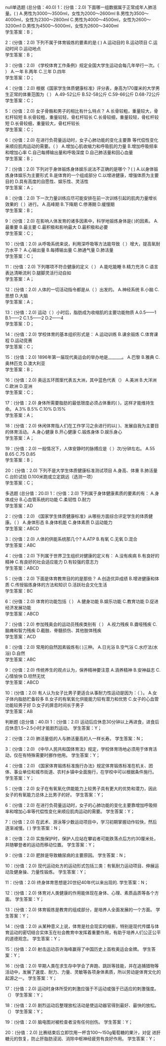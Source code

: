 null单选题 (总分值：40.0)
1：(分值：2.0)
下面哪一组数据属于正常成年人肺活量。( )
A.男性为3000～3500ml，女性为2000～2600ml   B.男性为3500～4000ml，女性为2300～2800ml   C.男性为4000～4500ml，女性为2600～3200m1   D.男性为4500～5000ml，女性为2600～3400ml   
学生答案：B；

2：(分值：2.0)
下列不属于体育锻炼的要素的是:( )
A.运动目的   B.运动项目   C.运动时间   D.运动地点   
学生答案：B；

3：(分值：2.0)
《学校体育工作条例》规定全国大学生运动会每几年举行一次。（ ）
A.一年   B.两年   C.三年   D.四年   
学生答案：D；

4：(分值：2.0)
根据《国家学生体质健康标准》评分表，身高为170厘米的大学男生正常的体重范围为（ ）
A.49-52公斤   B.52-58公斤   C.59-66公斤   D.68-72公斤   
学生答案：C；

5：(分值：2.0)
女子骨骼和男子的相比有什么特点？
A.长骨较粗，重量较大，骨杠杆较短   B.长骨较粗，重量较轻，骨杠杆较长   C.长骨较细，重量较轻，骨杠杆较短   D.长骨较细，重量较大，骨杠杆较长   
学生答案：C；

6：(分值：2.0)
在进行负荷量运动时，女子心肺功能的变化主要靠 等代偿性变化来顺应肌肉运动的需要。（ ）
A.增加心肌收缩力和呼吸肌的力量   B.增加呼吸频率和增加心率   C.自己每搏输出量和呼吸深度   D.自己肺活量和回心血量   
学生答案：B；

7：(分值：2.0)
下列对于身体锻炼身体娱乐说法不正确的是哪个？( )
A.以身体锻炼身体娱乐为主要形式   B.是体育的一个组成部分   C.以增进健康，增强体质为主要目的   D.具有高度的自愿性、娱乐性、灵活性   
学生答案：A；

8：(分值：2.0)
下一次力量训练应尽可能安排在前一次训练引起的肌肉力量增长效果的（ ）进行。
A.高峰期   B.下降期   C.停滞期   D.缓慢期   
学生答案：B；

9：(分值：2.0)
在影响人体发育的诸多因素中，科学地锻炼身体是( )的因素。
A.最重要    B.最主要   C.最积极和影响最大    D.最积极和必要   
学生答案：C；

10：(分值：2.0)
从呼吸系统来说，利用深呼吸等方法能导致（ ）增大，提高氧耐力水平？
A.心输出量   B.每搏输出量    C.肺通气量   D.肺活量   
学生答案：C；

11：(分值：2.0)
下列哪项不符合健康的定义（ ）
A.能吃能睡    B.精力充沛    C.语言表达清晰流利    D.腿脚灵活行动自如   
学生答案：A；

12：(分值：2.0)
人体的一切活动指令都是从（ ）出发的。
A.神经系统   B.小脑   C.思想   D.大脑   
学生答案：A；

13：(分值：2.0)
运动（    ）小时后，脂肪成为收缩肌的主要功能物质
A.0.5——1   B.1——2   C.1.5——2   D.2——4   
学生答案：D；

14：(分值：2.0)
学校体育的基本组织形式是：
A.运动训练   B.课余锻炼   C.体育课程   D.运动竞赛   
学生答案：C；

15：(分值：2.0)
1896年第一届现代奥运会的举办地是_______。
A.巴黎    B.雅典    C.奥林匹克   D.澳大利亚   
学生答案：B；

16：(分值：2.0)
奥运五环图案代表五大洲，其中蓝色代表（）
A.美洲   B.大洋洲   C.欧洲   D.亚洲   
学生答案：C；

17：(分值：2.0)
身体所需要脂肪的最低限度必须占体重的( )，这样才能维持生命。
A.3%   B.5%   C.10%   D.15%   
学生答案：A；

18：(分值：2.0)
休闲体育指人们在工作学习之余进行的以( )、发展自我为主要目的体育活动。
A.身心健康   B.开心健康   C.锻炼身体   D.娱乐身心   
学生答案：A；

19：(分值：2.0)
一般情况下，人体安静时的脉搏应是（ ）次/分钟左右。
A.55   B.65   C.75   D.85   
学生答案：B；

20：(分值：2.0)
下列不是大学生体质健康标准测试项目
A.身高、体重   B.肺活量   C.台阶试验   D.100米跑或立定跳远（选测一项）   
学生答案：C；



多选题 (总分值：20.0)
1：(分值：2.0)
下列属于身体健康素质的要素的有：
A.身体成分   B.心血管系统的功能   C.柔韧性   D.耐力   
学生答案：AD

2：(分值：2.0)
《国家学生体质健康标准》从哪些方面综合评定学生的体质健康。（ ）
A.身体形态   B.身体机能   C.身体素质   D.运动能力   
学生答案：ABCD

3：(分值：2.0)
人体的供能系统那几个?
A.ATP   B.有氧   C.无氧   D.混合   
学生答案：ABC

4：(分值：2.0)
下列属于世界卫生组织对健康的定义有：
A.没有疾病   B.有良好的精神   C.有良好的社会适应能力   D.有较强的意志力   
学生答案：ABCD

5：(分值：2.0)
下面是体育教育目的的是那些？
A.创造优异成绩   B.增进健康和体质   C.传授锻炼身体的方法和知识   D.活跃社会文化生活   
学生答案：BC

6：(分值：2.0)
体育的功能包括（ ）
A.健身功能   B.娱乐功能   C.教育功能   D.促进经济发展功能   
学生答案：ABCD

7：(分值：2.0)
参加残奥会的运动员残疾类别有（ ）
A.视力残疾    B.聋哑残疾    C.脑瘫和智力残疾    D.截肢、脊髓损伤、其他肢体残疾   
学生答案：ACD

8：(分值：2.0)
常用的自然因素锻炼有( )三种。
A.日光浴   B.空气浴   C.水疗法(水浴)   D.自然   
学生答案：ABC

9：(分值：2.0)
传统养生的观点认为，保养精神要注意
A.涵养精神   B.安神益志   C.心情愉快   D.坦然无忧   
学生答案：ABCD

10：(分值：2.0)
有人认为女子比男子更适合从事耐力性运动是因为：（ ）。
A.女子体内脂肪贮备较多   B.女子的有氧氧化供能能力较有潜力和优势   C.女子的心血管功能较男子好   D.女子的屏息时间长于男子   
学生答案：AB



判断题 (总分值：40.0)
1：(分值：2.0)
运动后应休息30分钟以上再进食，进食后应休息1.5~2.5小时才能剧烈运动。
学生答案：Y；


2：(分值：2.0)
肺活量低的人与肺活量高的人一样长寿。
学生答案：N；


3：(分值：2.0)
《中华人民共和国体育法》规定，学校体育场地必须用于体育活动，仅在有特殊需要时挪作他用。
学生答案：Y；


4：(分值：2.0)
《国家体育锻炼标准施行办法》规定体育锻炼标准在机关、团体、事业单位和城市街道、农村乡镇中全面施行，在学校中可以根据条件施行。
学生答案：Y；


5：(分值：2.0)
女子在有氧氧化供能能力上较男子具有更大的优势和潜力，因此女子的有氧能力总体上比男子的好。
学生答案：Y；


6：(分值：2.0)
在进行负荷量运动时，女子的心肺功能的变化主要靠增加呼吸频率和增加心率等代偿性变化来顺应肌肉运动的需要。
学生答案：Y；


7：(分值：2.0)
在武术、游泳等少数运动项目中，学习初期掌握动作较快，然后逐渐减慢。( )
学生答案：N；


8：(分值：2.0)
实施保护时，保护人应站在攀岩者可能跌落点后方约30厘米处，并随攀登者的运动而移动位置。
学生答案：Y；


9：(分值：2.0)
肥胖是导致糖尿病的主要原因。
学生答案：N；


10：(分值：2.0)
现代运动处方的运动形式包括三类：有氧耐力运动项目、伸展运动及健身操、力量性锻炼。
学生答案：Y；


11：(分值：2.0)
终身体育思想是20世纪40年代以来出现的.
学生答案：N；


12：(分值：2.0)
体育对人类健康的作用能体现在身体、心理、素质品质等各个方面。
学生答案：Y；


13：(分值：2.0)
体育锻炼是教育的组成部分，是培养人全面发展的一个方面。
学生答案：Y；


14：(分值：2.0)
从某种意义上说，体育是社会现实的缩影，特别是现代传媒与体育运动的密切结合实体玉在社会教育中发挥着重要作用，有助于培养人们公正公平的道德观念。
学生答案：Y；


15：(分值：2.0)
射击运动员许海峰赢得了中国历史上首枚奥运会金牌。
学生答案：Y；


16：(分值：2.0)
早期人类在求生存中学会了奔跑、跳跃等技能，并在追捕猎物等活动中，发展了速度、耐力、力量、灵敏等各项身体素质，所以劳动是体育文化的起源之一。
学生答案：Y；


17：(分值：2.0)
运动时身体所受的刺激应强于不运动或强于已适应的刺激强度。（）
学生答案：Y；


18：(分值：2.0)
剧烈运动后整理放松活动是使运动器官得到最好、最快的放松。（）
学生答案：Y；


19：(分值：2.0)
脑电图对被检查者没有任何创伤。
学生答案：Y；


20：(分值：2.0)
比赛结束后立即饮用一杯含100～150g葡萄糖的果汁，对促 进肝糖元的恢复，防止肝脂肪浸润、消除中枢神经疲劳有良好作用。
学生答案：Y；